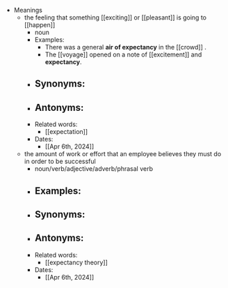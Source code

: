 - Meanings
	- the feeling that something [[exciting]] or [[pleasant]] is going to [[happen]]
		- noun
		- Examples:
			- There was a general **air of expectancy**  in the [[crowd]] .
			- The [[voyage]] opened on a note of [[excitement]] and **expectancy**.
		- Synonyms:
			-
		- Antonyms:
			-
		- Related words:
			- [[expectation]]
		- Dates:
			- [[Apr 6th, 2024]]
	- the amount of work or effort that an employee believes they must do in order to be successful
		- noun/verb/adjective/adverb/phrasal verb
		- Examples:
			-
		- Synonyms:
			-
		- Antonyms:
			-
		- Related words:
			- [[expectancy theory]]
		- Dates:
			- [[Apr 6th, 2024]]